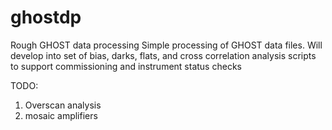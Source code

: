 # ghostdp
Rough GHOST data processing 
Simple processing of GHOST data files. Will develop into set of bias, darks, flats, and cross correlation analysis scripts to support commissioning and instrument status checks

TODO:
1. Overscan analysis
2. mosaic amplifiers

